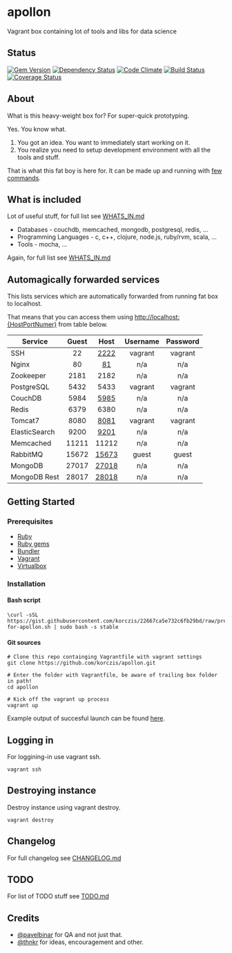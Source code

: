 # apollon

Vagrant box containing lot of tools and libs for data science

## Status

[![Gem Version](https://badge.fury.io/rb/apollon.png)](http://badge.fury.io/rb/apollon)
[![Dependency Status](https://gemnasium.com/korczis/apollon.png)](https://gemnasium.com/korczis/apollon)
[![Code Climate](https://codeclimate.com/github/korczis/apollon.png)](https://codeclimate.com/github/korczis/apollon)
[![Build Status](https://travis-ci.org/korczis/apollon.png)](https://travis-ci.org/korczis/apollon)
[![Coverage Status](https://coveralls.io/repos/korczis/apollon/badge.png?branch=master)](https://coveralls.io/r/korczis/apollon?branch=master)

## About

What is this heavy-weight box for? For super-quick prototyping. 

Yes. You know what.

1. You got an idea. You want to immediately start working on it. 
2. You realize you need to setup development environment with all the tools and stuff.

That is what this fat boy is here for.
It can be made up and running with [few commands](https://github.com/korczis/apollon#getting-started).

## What is included

Lot of useful stuff, for full list see [WHATS_IN.md](https://github.com/korczis/apollon/blob/master/WHATS_IN.md)

- Databases - couchdb, memcached, mongodb, postgresql, redis, ...
- Programming Languages - c, c++, clojure, node.js, ruby/rvm, scala, ...
- Tools - mocha, ...

Again, for full list see [WHATS_IN.md](https://github.com/korczis/apollon/blob/master/WHATS_IN.md)

## Automagically forwarded services

This lists services which are automatically forwarded from running fat box to localhost.

That means that you can access them using [http://localhost:{HostPortNumer}](http://localhost:{HostPortNumer}) from table below.

| Service       | Guest  | Host                            | Username | Password |
| --------------|:------:|:-------------------------------:|:--------:|:--------:|
| SSH           | 22     | [2222](ssh://localhost:2222)    | vagrant  | vagrant  |
| Nginx         | 80     | [81](http://localhost:81)       | n/a      | n/a      |
| Zookeeper     | 2181   | 2182                            | n/a      | n/a      |
| PostgreSQL    | 5432   | 5433                            | vagrant  | vagrant  |
| CouchDB       | 5984   | [5985](http://localhost:5985)   | n/a      | n/a      |
| Redis         | 6379   | 6380                            | n/a      | n/a      |
| Tomcat7       | 8080   | [8081](http://localhost:8081)   | vagrant  | vagrant  |
| ElasticSearch | 9200   | [9201](http://localhost:9201)   | n/a      | n/a      |
| Memcached     | 11211  | 11212                           | n/a      | n/a      |
| RabbitMQ      | 15672  | [15673](http://localhost:15673) | guest    | guest    |
| MongoDB       | 27017  | [27018](http://localhost:27018) | n/a      | n/a      |
| MongoDB Rest  | 28017  | [28018](http://localhost:28018) | n/a      | n/a      |

## Getting Started

### Prerequisites

- [Ruby](https://www.ruby-lang.org/en/)
- [Ruby gems](https://rubygems.org/pages/download)
- [Bundler](http://bundler.io/)
- [Vagrant](https://www.vagrantup.com/downloads.html)
- [Virtualbox](https://www.virtualbox.org/wiki/Downloads)

### Installation

#### Bash script

```
\curl -sSL https://gist.githubusercontent.com/korczis/22667ca5e732c6fb29bd/raw/prepare-for-apollon.sh | sudo bash -s stable
```

#### Git sources

```
# Clone this repo containging Vagrantfile with vagrant settings
git clone https://github.com/korczis/apollon.git

# Enter the folder with Vagrantfile, be aware of trailing box folder in path!
cd apollon

# Kick off the vagrant up process
vagrant up
```

Example output of succesful launch can be found [here](https://gist.github.com/korczis/4789d566361b095f2e73).

## Logging in

For loggining-in use vagrant ssh.

```
vagrant ssh
```

## Destroying instance 

Destroy instance using vagrant destroy.

```
vagrant destroy
```

## Changelog

For full changelog see [CHANGELOG.md](https://github.com/korczis/apollon/blob/master/CHANGELOG.md)

## TODO

For list of TODO stuff see [TODO.md](https://github.com/korczis/apollon/blob/master/TODO.md)

## Credits

- [@pavelbinar](https://github.com/pavelbinar) for QA and not just that.
- [@thnkr](https://github.com/thnkr/) for ideas, encouragement and other.
